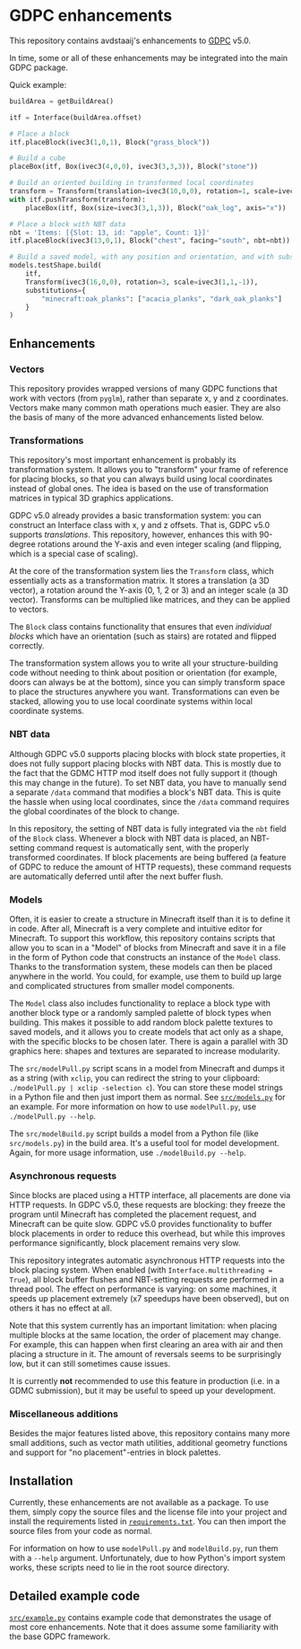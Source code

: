 # GDPC enhancements

This repository contains avdstaaij's enhancements to
[GDPC](https://github.com/nilsgawlik/gdmc_http_client_python) v5.0.

In time, some or all of these enhancements may be integrated into the main GDPC
package.

Quick example:
```python
buildArea = getBuildArea()

itf = Interface(buildArea.offset)

# Place a block
itf.placeBlock(ivec3(1,0,1), Block("grass_block"))

# Build a cube
placeBox(itf, Box(ivec3(4,0,0), ivec3(3,3,3)), Block("stone"))

# Build an oriented building in transformed local coordinates
transform = Transform(translation=ivec3(10,0,0), rotation=1, scale=ivec3(1,2,1))
with itf.pushTransform(transform):
    placeBox(itf, Box(size=ivec3(3,1,3)), Block("oak_log", axis="x"))

# Place a block with NBT data
nbt = 'Items: [{Slot: 13, id: "apple", Count: 1}]'
itf.placeBlock(ivec3(13,0,1), Block("chest", facing="south", nbt=nbt))

# Build a saved model, with any position and orientation, and with substitutions
models.testShape.build(
    itf,
    Transform(ivec3(16,0,0), rotation=3, scale=ivec3(1,1,-1)),
    substitutions={
        "minecraft:oak_planks": ["acacia_planks", "dark_oak_planks"]
    }
)
```

## Enhancements

### Vectors
This repository provides wrapped versions of many GDPC functions that work with
vectors (from `pyglm`), rather than separate x, y and z coordinates. Vectors
make many common math operations much easier. They are also the basis of many
of the more advanced enhancements listed below.

### Transformations
This repository's most important enhancement is probably its transformation
system. It allows you to "transform" your frame of reference for placing blocks,
so that you can always build using local coordinates instead of global ones. The
idea is based on the use of transformation matrices in typical 3D graphics
applications.

GDPC v5.0 already provides a basic transformation system: you can construct an
Interface class with x, y and z offsets. That is, GDPC v5.0 supports
*translations*. This repository, however, enhances this with 90-degree rotations
around the Y-axis and even integer scaling (and flipping, which is a special
case of scaling).

At the core of the transformation system lies the `Transform` class, which
essentially acts as a transformation matrix. It stores a translation (a 3D
vector), a rotation around the Y-axis (0, 1, 2 or 3) and an integer scale (a
3D vector). Transforms can be multiplied like matrices, and they can be applied
to vectors.

The `Block` class contains functionality that ensures that even *individual
blocks* which have an orientation (such as stairs) are rotated and flipped
correctly.

The transformation system allows you to write all your structure-building
code without needing to think about position or orientation (for example, doors
can always be at the bottom), since you can simply transform space to place the
structures anywhere you want. Transformations can even be stacked, allowing you
to use local coordinate systems within local coordinate systems.

### NBT data
Although GDPC v5.0 supports placing blocks with block state properties, it does
not fully support placing blocks with NBT data. This is mostly due to the fact
that the GDMC HTTP mod itself does not fully support it (though this may change
in the future). To set NBT data, you have to manually send a separate `/data`
command that modifies a block's NBT data. This is quite the hassle when using
local coordinates, since the `/data` command requires the global coordinates of
the block to change.

In this repository, the setting of NBT data is fully integrated via the `nbt`
field of the `Block` class. Whenever a block with NBT data is placed, an NBT-
setting command request is automatically sent, with the properly transformed
coordinates. If block placements are being buffered (a feature of GDPC to reduce
the amount of HTTP requests), these command requests are automatically deferred
until after the next buffer flush.

### Models
Often, it is easier to create a structure in Minecraft itself than it is to
define it in code. After all, Minecraft is a very complete and intuitive editor
for Minecraft. To support this workflow, this repository contains scripts that
allow you to scan in a "Model" of blocks from Minecraft and save it in a file
in the form of Python code that constructs an instance of the `Model` class.
Thanks to the transformation system, these models can then be placed anywhere
in the world. You could, for example, use them to build up large and complicated
structures from smaller model components.

The `Model` class also includes functionality to replace a block type with
another block type or a randomly sampled palette of block types when building.
This makes it possible to add random block palette textures to saved models, and
it allows you to create models that act only as a shape, with the specific
blocks to be chosen later. There is again a parallel with 3D graphics here:
shapes and textures are separated to increase modularity.

The `src/modelPull.py` script scans in a model from Minecraft and dumps it as
a string (with `xclip`, you can redirect the string to your clipboard:
`./modelPull.py | xclip -selection c`). You can store these model strings in a
Python file and then just import them as normal. See
[`src/models.py`](src/models.py) for an example. For more information on how
to use `modelPull.py`, use `./modelPull.py --help`.

The `src/modelBuild.py` script builds a model from a Python file (like
`src/models.py`) in the build area. It's a useful tool for model development.
Again, for more usage information, use `./modelBuild.py --help`.

### Asynchronous requests
Since blocks are placed using a HTTP interface, all placements are done via HTTP
requests. In GDPC v5.0, these requests are blocking: they freeze the program
until Minecraft has completed the placement request, and Minecraft can be quite
slow. GDPC v5.0 provides functionality to buffer block placements in order to
reduce this overhead, but while this improves performance significantly, block
placement remains very slow.

This repository integrates automatic asynchronous HTTP requests into the block
placing system. When enabled (with `Interface.multithreading = True`), all block
buffer flushes and NBT-setting requests are performed in a thread pool. The
effect on performance is varying: on some machines, it speeds up placement
extremely (x7 speedups have been observed), but on others it has no effect at
all.

Note that this system currently has an important limitation: when placing
multiple blocks at the same location, the order of placement may change. For
example, this can happen when first clearing an area with air and then placing a
structure in it. The amount of reversals seems to be surprisingly low, but it
can still sometimes cause issues.

It is currently **not** recommended to use this feature in production (i.e. in
a GDMC submission), but it may be useful to speed up your development.

### Miscellaneous additions
Besides the major features listed above, this repository contains many more
small additions, such as vector math utilities, additional geometry functions
and support for "no placement"-entries in block palettes.


## Installation

Currently, these enhancements are not available as a package. To use them,
simply copy the source files and the license file into your project and install
the requirements listed in [`requirements.txt`](requirements.txt). You can then
import the source files from your code as normal.

For information on how to use `modelPull.py` and `modelBuild.py`, run them
with a `--help` argument. Unfortunately, due to how Python's import system
works, these scripts need to lie in the root source directory.


## Detailed example code

[`src/example.py`](src/example.py) contains example code that demonstrates the
usage of most core enhancements. Note that it does assume some familiarity with
the base GDPC framework.
